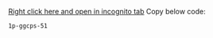 [Right click here and open in incognito tab](https://www.cloudskillsboost.google/catalog?keywords=GSP282&event=Your)
Copy below code:
```
1p-ggcps-51
```
